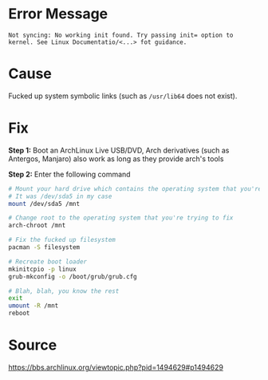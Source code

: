 # Error Message

```
Not syncing: No working init found. Try passing init= option to kernel. See Linux Documentatio/<...> fot guidance.
```

# Cause

Fucked up system symbolic links (such as `/usr/lib64` does not exist).

# Fix

**Step 1:** Boot an ArchLinux Live USB/DVD, Arch derivatives (such as Antergos, Manjaro) also work as long as they provide arch's tools

**Step 2:** Enter the following command

```sh
# Mount your hard drive which contains the operating system that you're trying to fix
# It was /dev/sda5 in my case
mount /dev/sda5 /mnt

# Change root to the operating system that you're trying to fix
arch-chroot /mnt

# Fix the fucked up filesystem
pacman -S filesystem

# Recreate boot loader
mkinitcpio -p linux
grub-mkconfig -o /boot/grub/grub.cfg

# Blah, blah, you know the rest
exit
umount -R /mnt
reboot
```

# Source

https://bbs.archlinux.org/viewtopic.php?pid=1494629#p1494629
